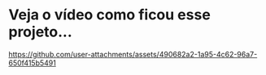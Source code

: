 # Veja o vídeo como ficou esse projeto...



https://github.com/user-attachments/assets/490682a2-1a95-4c62-96a7-650f415b5491


